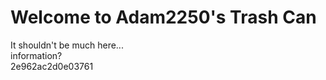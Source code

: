 # Welcome to Adam2250's Trash Can
It shouldn't be much here...<br>
information?<br>
2e962ac2d0e03761

